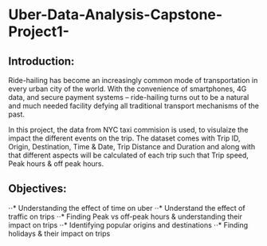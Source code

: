 # Uber-Data-Analysis-Capstone-Project1-
## Introduction:
Ride-hailing has become an increasingly common mode of transportation in every urban city of the world. With the convenience of smartphones, 4G data, and secure payment systems – ride-hailing turns out to be a natural and much needed facility defying all traditional transport mechanisms of the past.

In this project, the data from NYC taxi commision is used, to visulaize the impact the different events on the trip. The dataset comes with Trip ID, Origin, Destination, Time & Date, Trip Distance and Duration and along with that different aspects will be calculated of each trip such that Trip speed, Peak hours & off peak hours.

## Objectives:
⋅⋅* Understanding the effect of time on uber
⋅⋅* Understand the effect of traffic on trips
⋅⋅* Finding Peak vs off-peak hours & understanding their impact on trips
⋅⋅* Identifying popular origins and destinations
⋅⋅* Finding holidays & their impact on trips


